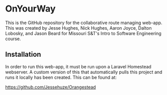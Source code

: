 # OnYourWay

This is the GitHub repository for the collaborative route managing web-app. This was created by Jesse Hughes, Nick Hughes, Aaron Joyce, Dalton Lobosky, and Jason Beard for Missouri S&T's Intro to Software Engineering course. 

## Installation

In order to run this web-app, it must be run upon a Laravel Homestead webserver. A custom version of this that automatically pulls this project and runs it locally has been created. This can be found at:

https://github.com/Jessehuze/Orangestead
